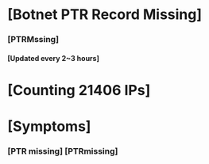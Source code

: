 # [Botnet PTR Record Missing]
### [PTRMssing]
#### [Updated every 2~3 hours]

# [Counting 21406 IPs]

# [Symptoms] 
###   [PTR missing] [PTRmissing]
